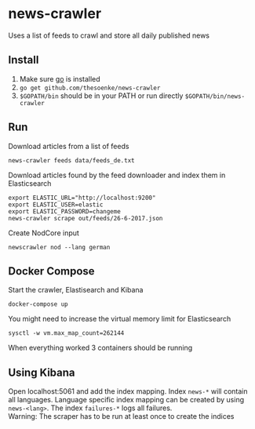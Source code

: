 # news-crawler

Uses a list of feeds to crawl and store all daily published news

## Install
1. Make sure [go](https://golang.org) is installed
2. `go get github.com/thesoenke/news-crawler`
3. `$GOPATH/bin` should be in your PATH or run directly `$GOPATH/bin/news-crawler`


## Run
Download articles from a list of feeds

    news-crawler feeds data/feeds_de.txt


Download articles found by the feed downloader and index them in Elasticsearch

    export ELASTIC_URL="http://localhost:9200"
    export ELASTIC_USER=elastic
    export ELASTIC_PASSWORD=changeme
    news-crawler scrape out/feeds/26-6-2017.json

Create NodCore input

    newscrawler nod --lang german


## Docker Compose
Start the crawler, Elastisearch and Kibana

    docker-compose up

You might need to increase the virtual memory limit for Elasticsearch

    sysctl -w vm.max_map_count=262144

When everything worked 3 containers should be running

## Using Kibana
Open localhost:5061 and add the index mapping. Index `news-*` will contain all languages. Language specific index mapping can be created by using `news-<lang>`. The index `failures-*` logs all failures. \
Warning: The scraper has to be run at least once to create the indices
